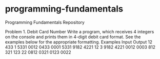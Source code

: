 # programming-fundamentals
Programming Fundamentals Repository

Problem 1.	Debit Card Number
Write a program, which receives 4 integers on the console and prints them in 4-digit debit card format. See the examples below for the appropriate formatting.
Examples
Input	Output
12
433
1
5331	0012 0433 0001 5331
9182
4221
12
3	9182 4221 0012 0003
812
321
123
22	0812 0321 0123 0022

